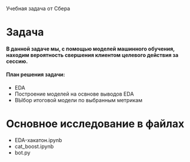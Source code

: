 Учебная задача от Сбера



# Задача
#### В данной задаче мы, с помощью моделей машинного обучения, находим вероятность свершения клиентом целевого действия за сессию.
#### План решения задачи:
- EDA
- Построение моделей на освнове выводов EDA
- ВЫбор итоговой модели по выбранным метрикам

# Основное исследование в файлах
- EDA-хакатон.ipynb
- cat_boost.ipynb
- bot.py
